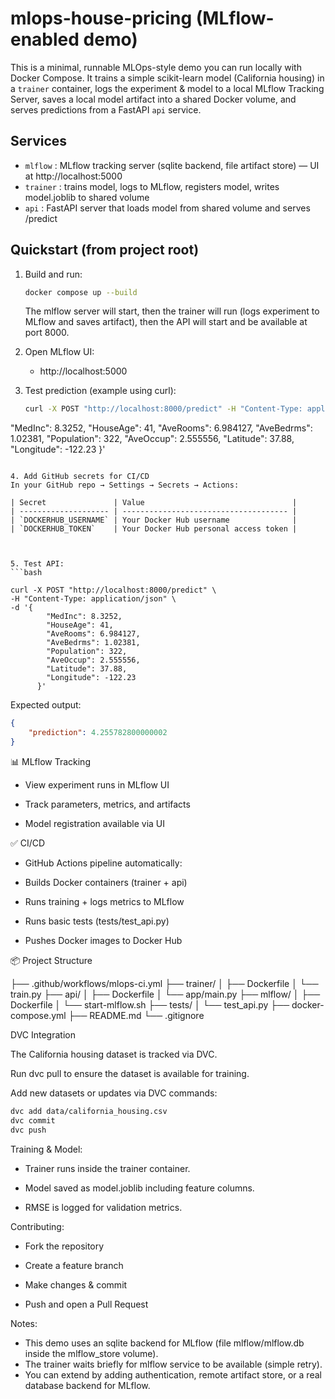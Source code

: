 # mlops-house-pricing (MLflow-enabled demo)

This is a minimal, runnable MLOps-style demo you can run locally with Docker Compose.
It trains a simple scikit-learn model (California housing) in a `trainer` container, logs
the experiment & model to a local MLflow Tracking Server, saves a local model artifact
into a shared Docker volume, and serves predictions from a FastAPI `api` service.

## Services
- `mlflow` : MLflow tracking server (sqlite backend, file artifact store) — UI at http://localhost:5000
- `trainer` : trains model, logs to MLflow, registers model, writes model.joblib to shared volume
- `api` : FastAPI server that loads model from shared volume and serves /predict

## Quickstart (from project root)
1. Build and run:
   ```bash
   docker compose up --build
   ```
   The mlflow server will start, then the trainer will run (logs experiment to MLflow and saves artifact),
   then the API will start and be available at port 8000.

2. Open MLflow UI:
   - http://localhost:5000

3. Test prediction (example using curl):
   ```bash
   curl -X POST "http://localhost:8000/predict" -H "Content-Type: application/json" -d '{
  "MedInc": 8.3252,
  "HouseAge": 41,
  "AveRooms": 6.984127,
  "AveBedrms": 1.02381,
  "Population": 322,
  "AveOccup": 2.555556,
  "Latitude": 37.88,
  "Longitude": -122.23
}'
   ```

4. Add GitHub secrets for CI/CD
In your GitHub repo → Settings → Secrets → Actions:

| Secret               | Value                                 |
| -------------------- | ------------------------------------- |
| `DOCKERHUB_USERNAME` | Your Docker Hub username              |
| `DOCKERHUB_TOKEN`    | Your Docker Hub personal access token |



5. Test API:
```bash

   curl -X POST "http://localhost:8000/predict" \
-H "Content-Type: application/json" \
-d '{
           "MedInc": 8.3252,
           "HouseAge": 41,
           "AveRooms": 6.984127,
           "AveBedrms": 1.02381,
           "Population": 322,
           "AveOccup": 2.555556,
           "Latitude": 37.88,
           "Longitude": -122.23
         }'
```

Expected output:

```json
{
    "prediction": 4.255782800000002
}
```



📊 MLflow Tracking

- View experiment runs in MLflow UI

- Track parameters, metrics, and artifacts

- Model registration available via UI

✅ CI/CD

- GitHub Actions pipeline automatically:

- Builds Docker containers (trainer + api)

- Runs training + logs metrics to MLflow

- Runs basic tests (tests/test_api.py)

- Pushes Docker images to Docker Hub





📦 Project Structure

├── .github/workflows/mlops-ci.yml
├── trainer/
│   ├── Dockerfile
│   └── train.py
├── api/
│   ├── Dockerfile
│   └── app/main.py
├── mlflow/
│   ├── Dockerfile
│   └── start-mlflow.sh
├── tests/
│   └── test_api.py
├── docker-compose.yml
├── README.md
└── .gitignore



DVC Integration

The California housing dataset is tracked via DVC.

Run dvc pull to ensure the dataset is available for training.

Add new datasets or updates via DVC commands:
   ```bash
   dvc add data/california_housing.csv
   dvc commit
   dvc push
   ```


Training & Model:

- Trainer runs inside the trainer container.

- Model saved as model.joblib including feature columns.

- RMSE is logged for validation metrics.


Contributing:

- Fork the repository

- Create a feature branch

- Make changes & commit

- Push and open a Pull Request



Notes:
- This demo uses an sqlite backend for MLflow (file mlflow/mlflow.db inside the mlflow_store volume).
- The trainer waits briefly for mlflow service to be available (simple retry).
- You can extend by adding authentication, remote artifact store, or a real database backend for MLflow.
